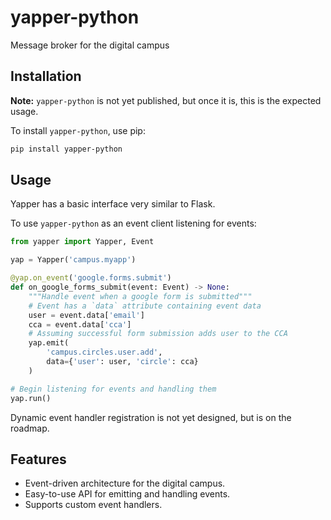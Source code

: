 # yapper-python
Message broker for the digital campus

## Installation

**Note:** `yapper-python` is not yet published, but once it is, this is the expected usage.

To install `yapper-python`, use pip:

```bash
pip install yapper-python
```

## Usage

Yapper has a basic interface very similar to Flask.

To use `yapper-python` as an event client listening for events:

```python
from yapper import Yapper, Event

yap = Yapper('campus.myapp')

@yap.on_event('google.forms.submit')
def on_google_forms_submit(event: Event) -> None:
    """Handle event when a google form is submitted"""
    # Event has a `data` attribute containing event data
    user = event.data['email']
    cca = event.data['cca']
    # Assuming successful form submission adds user to the CCA
    yap.emit(
        'campus.circles.user.add',
        data={'user': user, 'circle': cca}
    )

# Begin listening for events and handling them
yap.run()
```

Dynamic event handler registration is not yet designed, but is on the roadmap.

## Features

- Event-driven architecture for the digital campus.
- Easy-to-use API for emitting and handling events.
- Supports custom event handlers.
